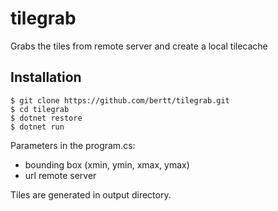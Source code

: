 # tilegrab

Grabs the tiles from remote server and create a local tilecache

## Installation

```
$ git clone https://github.com/bertt/tilegrab.git
$ cd tilegrab
$ dotnet restore
$ dotnet run
````

Parameters in the program.cs:

- bounding box (xmin, ymin, xmax, ymax)
- url remote server

Tiles are generated in output directory.
